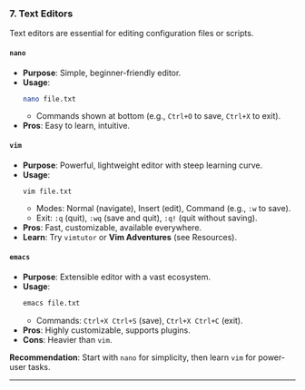 ### 7. Text Editors

Text editors are essential for editing configuration files or scripts.

#### `nano`
- **Purpose**: Simple, beginner-friendly editor.
- **Usage**:
  ```bash
  nano file.txt
  ```
  - Commands shown at bottom (e.g., `Ctrl+O` to save, `Ctrl+X` to exit).
- **Pros**: Easy to learn, intuitive.

#### `vim`
- **Purpose**: Powerful, lightweight editor with steep learning curve.
- **Usage**:
  ```bash
  vim file.txt
  ```
  - Modes: Normal (navigate), Insert (edit), Command (e.g., `:w` to save).
  - Exit: `:q` (quit), `:wq` (save and quit), `:q!` (quit without saving).
- **Pros**: Fast, customizable, available everywhere.
- **Learn**: Try `vimtutor` or **Vim Adventures** (see Resources).

#### `emacs`
- **Purpose**: Extensible editor with a vast ecosystem.
- **Usage**:
  ```bash
  emacs file.txt
  ```
  - Commands: `Ctrl+X Ctrl+S` (save), `Ctrl+X Ctrl+C` (exit).
- **Pros**: Highly customizable, supports plugins.
- **Cons**: Heavier than `vim`.

**Recommendation**: Start with `nano` for simplicity, then learn `vim` for power-user tasks.

---
